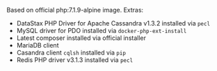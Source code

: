 Based on official php:7.1.9-alpine image. Extras:
- DataStax PHP Driver for Apache Cassandra v1.3.2 installed via `pecl`
- MySQL driver for PDO installed via `docker-php-ext-install` 
- Latest composer installed via official installer
- MariaDB client
- Casandra client `cqlsh` installed via `pip`
- Redis PHP driver v3.1.3 installed via `pecl`
